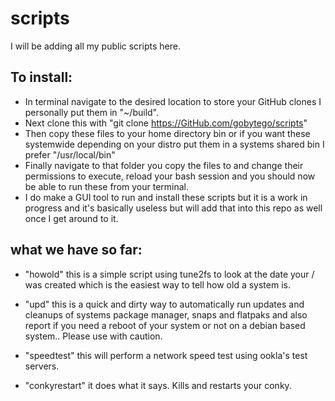# scripts
I will be adding all my public scripts here. 

## To install: 
- In terminal navigate to the desired location to store your GitHub clones I personally put them in "~/build".
- Next clone this with "git clone https://GitHub.com/gobytego/scripts"
- Then copy these files to your home directory bin or if you want these systemwide depending on your distro put them in a systems shared bin I prefer "/usr/local/bin"
- Finally navigate to that folder you copy the files to and change their permissions to execute, reload your bash session and you should now be able to run these from your terminal. 
- I do make a GUI tool to run and install these scripts but it is a work in progress and it's basically useless but will add that into this repo as well once I get around to it. 

## what we have so far:
- "howold" this is a simple script using tune2fs to look at the date your / was created which is the easiest way to tell how old a system is. 

- "upd" this is a quick and dirty way to automatically run updates and cleanups of systems package manager, snaps and flatpaks and also report if you need a reboot of your system or not on a debian based system.. Please use with caution.

- "speedtest" this will perform a network speed test using ookla's test servers.
 
- "conkyrestart" it does what it says. Kills and restarts your conky. 
